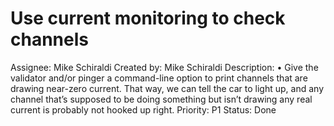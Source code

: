 # Use current monitoring to check channels

Assignee: Mike Schiraldi
Created by: Mike Schiraldi
Description: • Give the validator and/or pinger a command-line option to print channels that are drawing near-zero current. That way, we can tell the car to light up, and any channel that’s supposed to be doing something but isn’t drawing any real current is probably not hooked up right.
Priority: P1
Status: Done